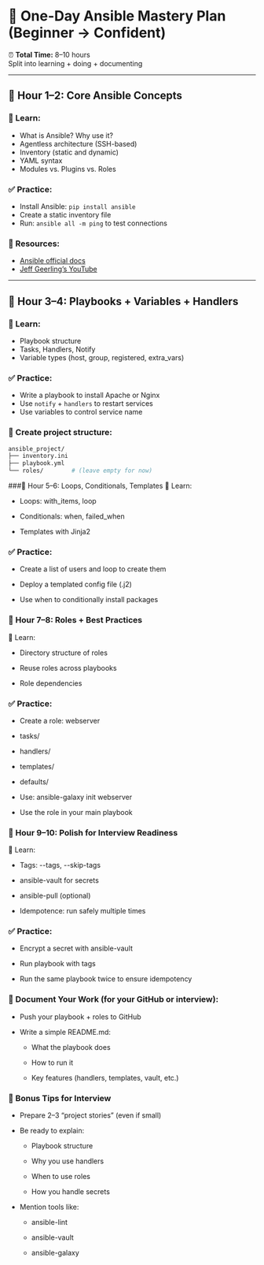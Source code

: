 # 🚀 One-Day Ansible Mastery Plan (Beginner → Confident)

⏰ **Total Time:** 8–10 hours  
Split into learning + doing + documenting

---

## 🔹 Hour 1–2: Core Ansible Concepts

### 🧠 Learn:
- What is Ansible? Why use it?
- Agentless architecture (SSH-based)
- Inventory (static and dynamic)
- YAML syntax
- Modules vs. Plugins vs. Roles

### ✅ Practice:
- Install Ansible: `pip install ansible`
- Create a static inventory file
- Run: `ansible all -m ping` to test connections

### 📘 Resources:
- [Ansible official docs](https://docs.ansible.com/)
- [Jeff Geerling’s YouTube](https://www.youtube.com/c/JeffGeerling)

---

## 🔹 Hour 3–4: Playbooks + Variables + Handlers

### 🧠 Learn:
- Playbook structure
- Tasks, Handlers, Notify
- Variable types (host, group, registered, extra_vars)

### ✅ Practice:
- Write a playbook to install Apache or Nginx
- Use `notify` + `handlers` to restart services
- Use variables to control service name

### 📂 Create project structure:
```bash
ansible_project/
├── inventory.ini
├── playbook.yml
└── roles/        # (leave empty for now)
```

###🔹 Hour 5–6: Loops, Conditionals, Templates
🧠 Learn:
- Loops: with_items, loop

- Conditionals: when, failed_when

- Templates with Jinja2

### ✅ Practice:
- Create a list of users and loop to create them

- Deploy a templated config file (.j2)

- Use when to conditionally install packages


### 🔹 Hour 7–8: Roles + Best Practices
🧠 Learn:
- Directory structure of roles

- Reuse roles across playbooks

- Role dependencies

### ✅ Practice:
- Create a role: webserver

* tasks/

* handlers/

* templates/

* defaults/

- Use: ansible-galaxy init webserver

- Use the role in your main playbook

### 🔹 Hour 9–10: Polish for Interview Readiness
🧠 Learn:
- Tags: --tags, --skip-tags

- ansible-vault for secrets

- ansible-pull (optional)

- Idempotence: run safely multiple times

### ✅ Practice:
- Encrypt a secret with ansible-vault

- Run playbook with tags

- Run the same playbook twice to ensure idempotency




### 📝 Document Your Work (for your GitHub or interview):
- Push your playbook + roles to GitHub

- Write a simple README.md:

     - What the playbook does

     - How to run it

     - Key features (handlers, templates, vault, etc.)

### 🎯 Bonus Tips for Interview
- Prepare 2–3 “project stories” (even if small)

- Be ready to explain:

     - Playbook structure

     - Why you use handlers

     - When to use roles

     - How you handle secrets

- Mention tools like:

     - ansible-lint

     - ansible-vault

     - ansible-galaxy


